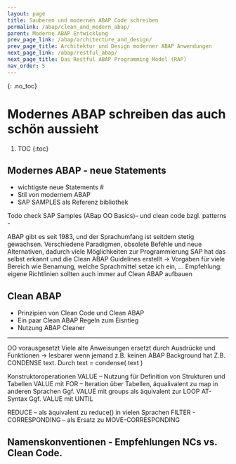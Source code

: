 ```yaml
---
layout: page
title: Sauberen und modernen ABAP Code schreiben
permalink: /abap/clean_and_modern_abap/
parent: Moderne ABAP Entwicklung
prev_page_link: /abap/architecture_and_design/
prev_page_title: Architektur und Design moderner ABAP Anwendungen
next_page_link: /abap/restful_abap/
next_page_title: Das Restful ABAP Programming Model (RAP)
nav_order: 5
---
```


{: .no_toc}
# Modernes ABAP schreiben das auch schön aussieht

1. TOC
{:toc}

## Modernes ABAP - neue Statements 
- wichtigste neue Statements #
- Stil von modernem ABAP
- SAP SAMPLES als Referenz bibliothek

Todo check SAP Samples (ABap OO Basics)– und clean code bzgl. patterns - 

ABAP gibt es seit 1983, und der Sprachumfang ist seitdem stetig gewachsen.
Verschiedene Paradigmen, obsolete Befehle und neue Alternativen, dadurch viele Möglichkeiten zur Programmierung
SAP hat das selbst erkannt und die Clean ABAP Guidelines erstellt -> Vorgaben für viele Bereich wie Benamung, welche Sprachmittel setze ich ein, ...
Empfehlung: eigene Richtlinien sollten auch immer auf Clean ABAP aufbauen




## Clean ABAP
- Prinzipien von Clean Code und Clean ABAP
- Ein paar Clean ABAP Regeln zum Eisntieg
- Nutzung ABAP Cleaner


----
OO vorausgesetzt
Viele alte Anweisungen ersetzt durch Ausdrücke und Funktionen -> lesbarer wenn jemand z.B. keinen ABAP Background hat
Z.B. CONDENSE text. Durch text = condense( text )

Konstruktoroperationen
VALUE – Nutzung für Definition von Strukturen und Tabellen
VALUE mit FOR – Iteration über Tabellen, äqualivalent zu map in anderen Sprachen
Ggf. VALUE mit groups als äquivalent zur LOOP AT-Syntax
Ggf. VALUE mit UNTIL

REDUCE – als äquivalent zu reduce() in vielen Sprachen
FILTER -
CORRESPONDING – als Ersatz zu MOVE-CORRESPONDING

## Namenskonventionen - Empfehlungen NCs vs. Clean Code.
